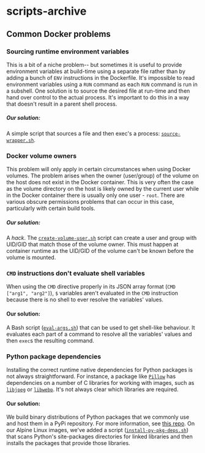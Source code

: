 # scripts-archive

## Common Docker problems
### Sourcing runtime environment variables
This is a bit of a niche problem-- but sometimes it is useful to provide environment variables at build-time using a separate file rather than by adding a bunch of `ENV` instructions in the Dockerfile. It's impossible to read environment variables using a `RUN` command as each `RUN` command is run in a subshell. One solution is to source the desired file at run-time and then hand over control to the actual process. It's important to do this in a way that doesn't result in a parent shell process.

##### Our solution:
A simple script that sources a file and then exec's a process: [`source-wrapper.sh`](common/source-wrapper.sh).

### Docker volume owners
This problem will only apply in certain circumstances when using Docker volumes. The problem arises when the owner (user/group) of the volume on the host does not exist in the Docker container. This is very often the case as the volume directory on the host is likely owned by the current user while in the Docker container there is usually only one user - `root`. There are various obscure permissions problems that can occur in this case, particularly with certain build tools.

##### Our solution:
A *hack*. The [`create-volume-user.sh`](debian/create-volume-user.sh) script can create a user and group with UID/GID that match those of the volume owner. This must happen at container runtime as the UID/GID of the volume can't be known before the volume is mounted.

### `CMD` instructions don't evaluate shell variables
When using the `CMD` directive properly in its JSON array format (`CMD ["arg1", "arg2"]`), `$` variables aren't evaluated in the `CMD` instruction because there is no shell to ever resolve the variables' values.

#### Our solution:
A Bash script ([`eval-args.sh`](common/eval-args.sh)) that can be used to get shell-like behaviour. It evaluates each part of a command to resolve all the variables' values and then `exec`s the resulting command.

### Python package dependencies
Installing the correct runtime native dependencies for Python packages is not always straightforward. For instance, a package like [`Pillow`](https://pypi.python.org/pypi/Pillow) has dependencies on a number of C libraries for working with images, such as [`libjpeg`](http://libjpeg.sourceforge.net) or [`libwebp`](https://chromium.googlesource.com/webm/libwebp). It's not always clear which libraries are required.

#### Our solution:
We build binary distributions of Python packages that we commonly use and host them in a PyPi repository. For more information, see [this repo](https://github.com/praekeltfoundation/debian-wheel-mirror). On our Alpine Linux images, we've added a script ([`install-py-pkg-deps.sh`](alpine/scripts/install-py-pkg-deps.sh)) that scans Python's site-packages directories for linked libraries and then installs the packages that provide those libraries.

